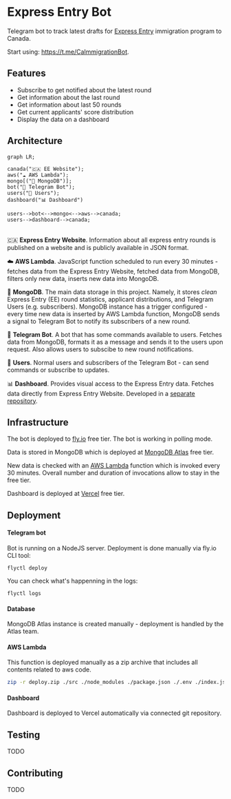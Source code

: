 # Express Entry Bot

Telegram bot to track latest drafts for [Express Entry](https://www.canada.ca/en/immigration-refugees-citizenship/services/immigrate-canada/express-entry.html) immigration program to Canada.

Start using: https://t.me/CaImmigrationBot.

## Features

- Subscribe to get notified about the latest round
- Get information about the last round
- Get information about last 50 rounds
- Get current applicants' score distribution
- Display the data on a dashboard

## Architecture

```mermaid
graph LR;

canada("🇨🇦 EE Website");
aws("☁️ AWS Lambda");
mongo[("🌿 MongoDB")];
bot("🤖 Telegram Bot");
users("💁 Users");
dashboard("📊 Dashboard")

users-->bot<-->mongo<-->aws-->canada;
users-->dashboard-->canada;
```

\
🇨🇦 **Express Entry Website**. Information about all express entry rounds is published on a website and is publicly available in JSON format.

☁️ **AWS Lambda**. JavaScript function scheduled to run every 30 minutes - fetches data from the Express Entry Website, fetched data from MongoDB, filters only new data, inserts new data into MongoDB.

🌿 **MongoDB**. The main data storage in this project. Namely, it stores _clean_ Express Entry (EE) round statistics, applicant distributions, and Telegram Users (e.g. subscribers). MongoDB instance has a trigger configured - every time new data is inserted by AWS Lambda function, MongoDB sends a signal to Telegram Bot to notify its subscribers of a new round.

🤖 **Telegram Bot**. A bot that has some commands available to users. Fetches data from MongoDB, formats it as a message and sends it to the users upon request. Also allows users to subscibe to new round notifications.

💁 **Users**. Normal users and subscribers of the Telegram Bot - can send commands or subscribe to updates.

📊 **Dashboard**. Provides visual access to the Express Entry data. Fetches data directly from Express Entry Website. Developed in a [separate repository](https://github.com/Gotfrid/canadian-express).

## Infrastructure

The bot is deployed to [fly.io](http://fly.io/) free tier. The bot is working in polling mode.

Data is stored in MongoDB which is deployed at [MongoDB Atlas](https://www.mongodb.com/atlas) free tier.

New data is checked with an [AWS Lambda](https://aws.amazon.com/lambda/) function which is invoked every 30 minutes. Overall number and duration of invocations allow to stay in the free tier.

Dashboard is deployed at [Vercel](https://vercel.com) free tier.

## Deployment

#### Telegram bot

Bot is running on a NodeJS server. Deployment is done manually via fly.io CLI tool:

```shell
flyctl deploy
```

You can check what's happenning in the logs:

```shell
flyctl logs
```

#### Database

MongoDB Atlas instance is created manually - deployment is handled by the Atlas team.

#### AWS Lambda

This function is deployed manually as a zip archive that includes all contents related to aws code.

```sh
zip -r deploy.zip ./src ./node_modules ./package.json ./.env ./index.js
```

#### Dashboard

Dashboard is deployed to Vercel automatically via connected git repository.

## Testing

TODO

## Contributing

TODO

